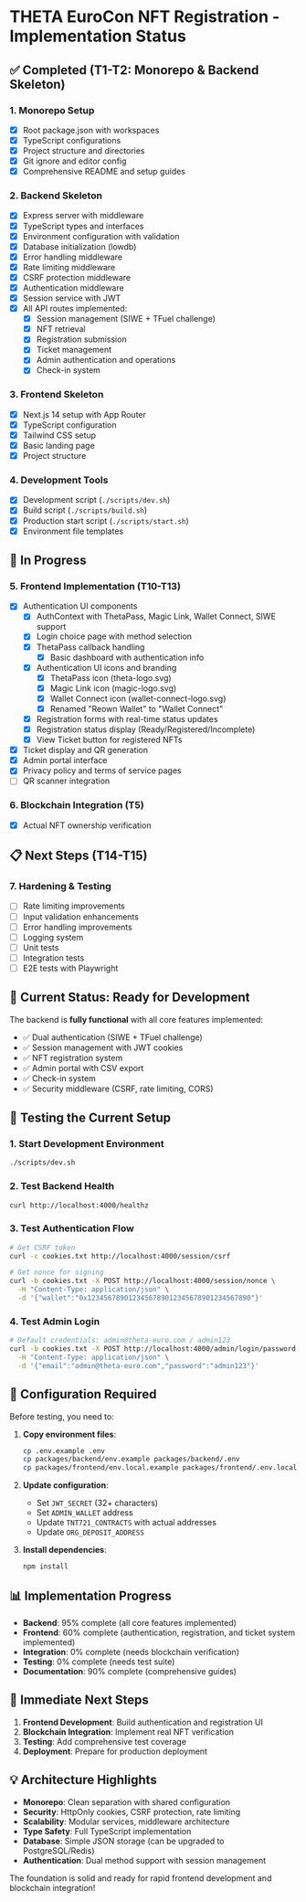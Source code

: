 # THETA EuroCon NFT Registration - Implementation Status

## ✅ Completed (T1-T2: Monorepo & Backend Skeleton)

### 1. Monorepo Setup
- [x] Root package.json with workspaces
- [x] TypeScript configurations
- [x] Project structure and directories
- [x] Git ignore and editor config
- [x] Comprehensive README and setup guides

### 2. Backend Skeleton
- [x] Express server with middleware
- [x] TypeScript types and interfaces
- [x] Environment configuration with validation
- [x] Database initialization (lowdb)
- [x] Error handling middleware
- [x] Rate limiting middleware
- [x] CSRF protection middleware
- [x] Authentication middleware
- [x] Session service with JWT
- [x] All API routes implemented:
  - [x] Session management (SIWE + TFuel challenge)
  - [x] NFT retrieval
  - [x] Registration submission
  - [x] Ticket management
  - [x] Admin authentication and operations
  - [x] Check-in system

### 3. Frontend Skeleton
- [x] Next.js 14 setup with App Router
- [x] TypeScript configuration
- [x] Tailwind CSS setup
- [x] Basic landing page
- [x] Project structure

### 4. Development Tools
- [x] Development script (`./scripts/dev.sh`)
- [x] Build script (`./scripts/build.sh`)
- [x] Production start script (`./scripts/start.sh`)
- [x] Environment file templates

## 🔄 In Progress

### 5. Frontend Implementation (T10-T13)
- [x] Authentication UI components
  - [x] AuthContext with ThetaPass, Magic Link, Wallet Connect, SIWE support
  - [x] Login choice page with method selection
  - [x] ThetaPass callback handling
    - [x] Basic dashboard with authentication info
  - [x] Authentication UI icons and branding
    - [x] ThetaPass icon (theta-logo.svg)
    - [x] Magic Link icon (magic-logo.svg) 
    - [x] Wallet Connect icon (wallet-connect-logo.svg)
    - [x] Renamed "Reown Wallet" to "Wallet Connect"
  - [x] Registration forms with real-time status updates
  - [x] Registration status display (Ready/Registered/Incomplete)
  - [x] View Ticket button for registered NFTs
- [x] Ticket display and QR generation
- [x] Admin portal interface
- [x] Privacy policy and terms of service pages
- [ ] QR scanner integration

### 6. Blockchain Integration (T5)
- [x] Actual NFT ownership verification

## 📋 Next Steps (T14-T15)

### 7. Hardening & Testing
- [ ] Rate limiting improvements
- [ ] Input validation enhancements
- [ ] Error handling improvements
- [ ] Logging system
- [ ] Unit tests
- [ ] Integration tests
- [ ] E2E tests with Playwright

## 🚀 Current Status: Ready for Development

The backend is **fully functional** with all core features implemented:
- ✅ Dual authentication (SIWE + TFuel challenge)
- ✅ Session management with JWT cookies
- ✅ NFT registration system
- ✅ Admin portal with CSV export
- ✅ Check-in system
- ✅ Security middleware (CSRF, rate limiting, CORS)

## 🧪 Testing the Current Setup

### 1. Start Development Environment
```bash
./scripts/dev.sh
```

### 2. Test Backend Health
```bash
curl http://localhost:4000/healthz
```

### 3. Test Authentication Flow
```bash
# Get CSRF token
curl -c cookies.txt http://localhost:4000/session/csrf

# Get nonce for signing
curl -b cookies.txt -X POST http://localhost:4000/session/nonce \
  -H "Content-Type: application/json" \
  -d '{"wallet":"0x1234567890123456789012345678901234567890"}'
```

### 4. Test Admin Login
```bash
# Default credentials: admin@theta-euro.com / admin123
curl -b cookies.txt -X POST http://localhost:4000/admin/login/password \
  -H "Content-Type: application/json" \
  -d '{"email":"admin@theta-euro.com","password":"admin123"}'
```

## 🔧 Configuration Required

Before testing, you need to:

1. **Copy environment files**:
   ```bash
   cp .env.example .env
   cp packages/backend/env.example packages/backend/.env
   cp packages/frontend/env.local.example packages/frontend/.env.local
   ```

2. **Update configuration**:
   - Set `JWT_SECRET` (32+ characters)
   - Set `ADMIN_WALLET` address
   - Update `TNT721_CONTRACTS` with actual addresses
   - Update `ORG_DEPOSIT_ADDRESS`

3. **Install dependencies**:
   ```bash
   npm install
   ```

## 📊 Implementation Progress

- **Backend**: 95% complete (all core features implemented)
- **Frontend**: 60% complete (authentication, registration, and ticket system implemented)
- **Integration**: 0% complete (needs blockchain verification)
- **Testing**: 0% complete (needs test suite)
- **Documentation**: 90% complete (comprehensive guides)

## 🎯 Immediate Next Steps

1. **Frontend Development**: Build authentication and registration UI
2. **Blockchain Integration**: Implement real NFT verification
3. **Testing**: Add comprehensive test coverage
4. **Deployment**: Prepare for production deployment

## 💡 Architecture Highlights

- **Monorepo**: Clean separation with shared configuration
- **Security**: HttpOnly cookies, CSRF protection, rate limiting
- **Scalability**: Modular services, middleware architecture
- **Type Safety**: Full TypeScript implementation
- **Database**: Simple JSON storage (can be upgraded to PostgreSQL/Redis)
- **Authentication**: Dual method support with session management

The foundation is solid and ready for rapid frontend development and blockchain integration!
